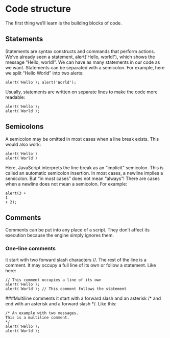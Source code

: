 # Code structure
The first thing we’ll learn is the building blocks of code.

## Statements
Statements are syntax constructs and commands that perform actions.
We’ve already seen a statement, alert('Hello, world!'), which shows the message “Hello, world!”.
We can have as many statements in our code as we want. Statements can be separated with a semicolon.
For example, here we split “Hello World” into two alerts:
```
alert('Hello'); alert('World');
```
Usually, statements are written on separate lines to make the code more readable:
```
alert('Hello');
alert('World');
```
## Semicolons
A semicolon may be omitted in most cases when a line break exists.
This would also work:
```
alert('Hello')
alert('World')
```
Here, JavaScript interprets the line break as an “implicit” semicolon. This is called an automatic semicolon insertion.
In most cases, a newline implies a semicolon. But “in most cases” does not mean “always”!
There are cases when a newline does not mean a semicolon. For example:
```
alert(3 +
1
+ 2);
```
## Comments
Comments can be put into any place of a script. They don’t affect its execution because the engine simply ignores them.

### One-line comments 
it start with two forward slash characters //.
The rest of the line is a comment. It may occupy a full line of its own or follow a statement.
Like here:
```
// This comment occupies a line of its own
alert('Hello');
alert('World'); // This comment follows the statement
```
###Multiline comments 
it start with a forward slash and an asterisk /* and end with an asterisk and a forward slash */.
Like this:
```
/* An example with two messages.
This is a multiline comment.
*/
alert('Hello');
alert('World');
```
